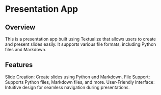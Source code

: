 # Presentation App

## Overview

This is a presentation app built using Textualize that allows users to create and present slides easily. It supports various file formats, including Python files and Markdown.

## Features

Slide Creation: Create slides using Python and Markdown.
File Support: Supports Python files, Markdown files, and more.
User-Friendly Interface: Intuitive design for seamless navigation during presentations.

